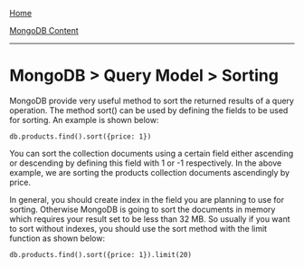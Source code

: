 [Home](../../index.md)

[MongoDB Content](../MongoDB.md)
___

# MongoDB > Query Model > Sorting


MongoDB provide very useful method to sort the returned results of a query operation. The method sort() can be used by defining the fields to be used for sorting. An example is shown below:

````
db.products.find().sort({price: 1})
````

You can sort the collection documents using a certain field either ascending or descending by defining this field with 1 or -1 respectively. In the above example, we are sorting the products collection documents ascendingly by price. 

In general, you should create index in the field you are planning to use for sorting. Otherwise MongoDB is going to sort the documents in memory which requires your result set to be less than 32 MB. So usually if you want to sort without indexes, you should use the sort method with the limit function as shown below:

````
db.products.find().sort({price: 1}).limit(20)
````